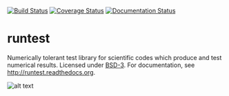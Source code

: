 
[![Build Status](https://travis-ci.org/bast/runtest.svg?branch=master)](https://travis-ci.org/bast/runtest/builds) [![Coverage Status](https://coveralls.io/repos/bast/runtest/badge.png?branch=master)](https://coveralls.io/r/bast/runtest?branch=master) [![Documentation Status](https://readthedocs.org/projects/runtest/badge/?version=latest)](http://runtest.readthedocs.org)

runtest
=======

Numerically tolerant test library for scientific
codes which produce and test numerical results.
Licensed under [BSD-3](../master/LICENSE).
For documentation, see http://runtest.readthedocs.org.

![alt text](https://github.com/bast/runtest/raw/master/img/xanathar.jpg "Xanathar")
